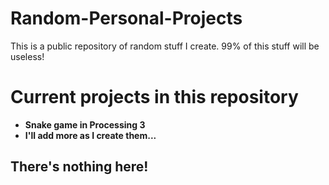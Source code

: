 # Random-Personal-Projects
This is a public repository of random stuff I create. 99% of this stuff will be useless!

<h1> Current projects in this repository</h1>
<ul>
  <li><b>Snake game in Processing 3</b></li>
  <li><b>I'll add more as I create them...</b></li>
</ul>

<h2>There's nothing here!</h2>
